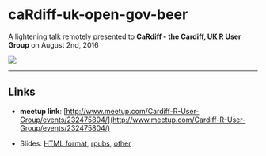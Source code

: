 # caRdiff-uk-open-gov-beer

A lightening talk remotely presented to **CaRdiff - the Cardiff, UK R User Group** on August 2nd, 2016 

![](http://ichef-1.bbci.co.uk/news/660/media/images/77546000/jpg/_77546254_478086609.jpg)

_____


## Links

* **meetup link**: [http://www.meetup.com/Cardiff-R-User-Group/events/232475804/](http://www.meetup.com/Cardiff-R-User-Group/events/232475804/)


* Slides: [HTML format](https://htmlpreview.github.io/?https://github.com/jasdumas/talks/blob/master/caRdiff-uk-open-gov-beer/open-gov-beer.html), [rpubs](), [other]()

